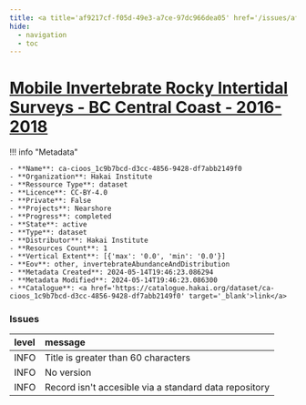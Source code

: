 ```yaml
---
title: <a title='af9217cf-f05d-49e3-a7ce-97dc966dea05' href='/issues/af9217cf-f05d-49e3-a7ce-97dc966dea05/' target='_blank'>Mobile Invertebrate Rocky Intertidal Surveys - BC Central Coast - 2016-2018</a>
hide:
  - navigation
  - toc
---
```


# <a title='af9217cf-f05d-49e3-a7ce-97dc966dea05' href='/issues/af9217cf-f05d-49e3-a7ce-97dc966dea05/' target='_blank'>Mobile Invertebrate Rocky Intertidal Surveys - BC Central Coast - 2016-2018</a>

<div id='map'></div>

!!! info "Metadata"
    
    - **Name**: ca-cioos_1c9b7bcd-d3cc-4856-9428-df7abb2149f0 
    - **Organization**: Hakai Institute 
    - **Ressource Type**: dataset 
    - **Licence**: CC-BY-4.0 
    - **Private**: False 
    - **Projects**: Nearshore 
    - **Progress**: completed 
    - **State**: active 
    - **Type**: dataset 
    - **Distributor**: Hakai Institute 
    - **Resources Count**: 1 
    - **Vertical Extent**: [{'max': '0.0', 'min': '0.0'}] 
    - **Eov**: other, invertebrateAbundanceAndDistribution 
    - **Metadata Created**: 2024-05-14T19:46:23.086294 
    - **Metadata Modified**: 2024-05-14T19:46:23.086300 
    - **Catalogue**: <a href='https://catalogue.hakai.org/dataset/ca-cioos_1c9b7bcd-d3cc-4856-9428-df7abb2149f0' target='_blank'>link</a> 

### Issues

| level   | message                                               |
|:--------|:------------------------------------------------------|
| INFO    | Title is greater than 60 characters                   |
| INFO    | No version                                            |
| INFO    | Record isn't accesible via a standard data repository |

<script>
   document.addEventListener("DOMContentLoaded", function() {
    var map = L.map('map').setView([51.505, -125.09], 5);
    L.tileLayer('https://tile.openstreetmap.org/{z}/{x}/{y}.png', {
        maxZoom: 19,
        attribution: '&copy; <a href="http://www.openstreetmap.org/copyright">OpenStreetMap</a>'
    }).addTo(map);
    var geojsonFeature = {
        "type": "Feature",
        "properties": {
            "name" : "<a title='af9217cf-f05d-49e3-a7ce-97dc966dea05' href='/issues/af9217cf-f05d-49e3-a7ce-97dc966dea05/' target='_blank'>Mobile Invertebrate Rocky Intertidal Surveys - BC Central Coast - 2016-2018</a>"
        },
        "geometry": {'type': 'Polygon', 'coordinates': [[[-128.24596616, 51.41449798], [-127.75115224, 51.41449798], [-127.75115224, 51.74287494], [-128.24596616, 51.74287494], [-128.24596616, 51.41449798]]]}
    }
    L.geoJSON(geojsonFeature).addTo(map);
   })
</script>